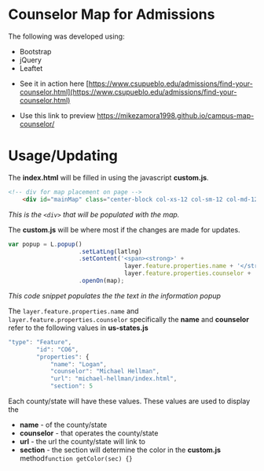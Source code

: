# Counselor Map for Admissions

The following was developed using:
- Bootstrap
- jQuery
- Leaftet

* See it in action here
[https://www.csupueblo.edu/admissions/find-your-counselor.html](https://www.csupueblo.edu/admissions/find-your-counselor.html)

* Use this link to preview
https://mikezamora1998.github.io/campus-map-counselor/


# Usage/Updating

The **index.html** will be filled in using the javascript **custom.js**. 
```html
<!-- div for map placement on page -->
    <div id="mainMap" class="center-block col-xs-12 col-sm-12 col-md-12 col-lg-12"></div>
```
*This is the ```<div>``` that will be populated with the map.*

The **custom.js** will be where most if the changes are made for updates.
```javascript
var popup = L.popup()
                    .setLatLng(latlng)
                    .setContent('<span><strong>' + 
                                 layer.feature.properties.name + '</strong><br/>' + 
                                 layer.feature.properties.counselor + '</span>')  
                    .openOn(map);
```
*This code snippet populates the the text in the information popup*

The ```layer.feature.properties.name``` and ```layer.feature.properties.counselor``` specifically the **name** and **counselor** refer to the following values in **us-states.js**
```javascript 
"type": "Feature",
        "id": "CO6",
        "properties": {
            "name": "Logan",
            "counselor": "Michael Hellman",
            "url": "michael-hellman/index.html",
            "section": 5
```
Each county/state will have these values. These values are used to display the 
- **name** - of the county/state
- **counselor** - that operates the county/state
- **url** - the url the county/state will link to
- **section** - the section will determine the color in the **custom.js** method```function getColor(sec) {}```
